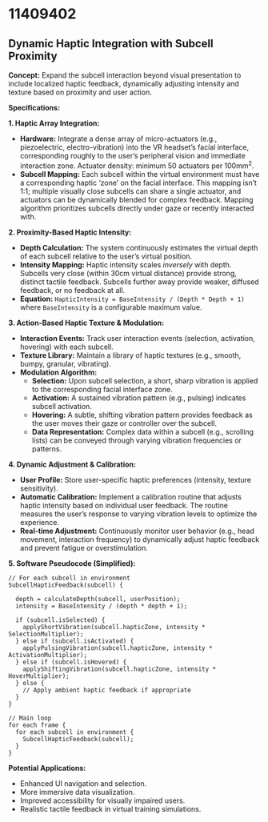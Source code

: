 # 11409402

## Dynamic Haptic Integration with Subcell Proximity

**Concept:** Expand the subcell interaction beyond visual presentation to include localized haptic feedback, dynamically adjusting intensity and texture based on proximity and user action.

**Specifications:**

**1. Haptic Array Integration:**

*   **Hardware:** Integrate a dense array of micro-actuators (e.g., piezoelectric, electro-vibration) into the VR headset’s facial interface, corresponding roughly to the user’s peripheral vision and immediate interaction zone.  Actuator density: minimum 50 actuators per 100mm<sup>2</sup>.
*   **Subcell Mapping:**  Each subcell within the virtual environment must have a corresponding haptic ‘zone’ on the facial interface. This mapping isn’t 1:1; multiple visually close subcells can share a single actuator, and actuators can be dynamically blended for complex feedback.  Mapping algorithm prioritizes subcells directly under gaze or recently interacted with.

**2. Proximity-Based Haptic Intensity:**

*   **Depth Calculation:** The system continuously estimates the virtual depth of each subcell relative to the user’s virtual position.
*   **Intensity Mapping:** Haptic intensity scales *inversely* with depth. Subcells very close (within 30cm virtual distance) provide strong, distinct tactile feedback.  Subcells further away provide weaker, diffused feedback, or no feedback at all.
*   **Equation:** `HapticIntensity = BaseIntensity / (Depth * Depth + 1)` where `BaseIntensity` is a configurable maximum value.

**3. Action-Based Haptic Texture & Modulation:**

*   **Interaction Events:** Track user interaction events (selection, activation, hovering) with each subcell.
*   **Texture Library:** Maintain a library of haptic textures (e.g., smooth, bumpy, granular, vibrating).
*   **Modulation Algorithm:**
    *   **Selection:** Upon subcell selection, a short, sharp vibration is applied to the corresponding facial interface zone.
    *   **Activation:** A sustained vibration pattern (e.g., pulsing) indicates subcell activation.
    *   **Hovering:**  A subtle, shifting vibration pattern provides feedback as the user moves their gaze or controller over the subcell.
    *   **Data Representation:** Complex data within a subcell (e.g., scrolling lists) can be conveyed through varying vibration frequencies or patterns.

**4. Dynamic Adjustment & Calibration:**

*   **User Profile:** Store user-specific haptic preferences (intensity, texture sensitivity).
*   **Automatic Calibration:** Implement a calibration routine that adjusts haptic intensity based on individual user feedback.  The routine measures the user’s response to varying vibration levels to optimize the experience.
*   **Real-time Adjustment:**  Continuously monitor user behavior (e.g., head movement, interaction frequency) to dynamically adjust haptic feedback and prevent fatigue or overstimulation.

**5. Software Pseudocode (Simplified):**

```pseudocode
// For each subcell in environment
SubcellHapticFeedback(subcell) {

  depth = calculateDepth(subcell, userPosition);
  intensity = BaseIntensity / (depth * depth + 1);

  if (subcell.isSelected) {
    applyShortVibration(subcell.hapticZone, intensity * SelectionMultiplier);
  } else if (subcell.isActivated) {
    applyPulsingVibration(subcell.hapticZone, intensity * ActivationMultiplier);
  } else if (subcell.isHovered) {
    applyShiftingVibration(subcell.hapticZone, intensity * HoverMultiplier);
  } else {
    // Apply ambient haptic feedback if appropriate
  }
}

// Main loop
for each frame {
  for each subcell in environment {
    SubcellHapticFeedback(subcell);
  }
}
```

**Potential Applications:**

*   Enhanced UI navigation and selection.
*   More immersive data visualization.
*   Improved accessibility for visually impaired users.
*   Realistic tactile feedback in virtual training simulations.